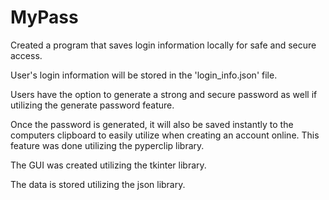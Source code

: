 # MyPass
Created a program that saves login information locally for safe and secure access. 

User's login information will be stored in the 'login_info.json' file. 

Users have the option to generate a strong and secure password as well if utilizing the generate password feature. 

Once the password is generated, it will also be saved instantly to the computers clipboard to easily utilize when creating an account online. 
This feature was done utilizing the pyperclip library. 

The GUI was created utilizing the tkinter library.

The data is stored utilizing the json library. 
